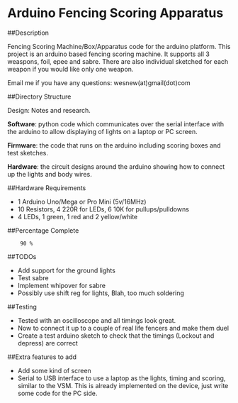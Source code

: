# Arduino Fencing Scoring Apparatus

##Description

Fencing Scoring Machine/Box/Apparatus code for the arduino platform.
This project is an arduino based fencing scoring machine. It supports all 3
weaspons, foil, epee and sabre. There are also individual sketched for each
weapon if you would like only one weapon.

Email me if you have any questions: wesnew(at)gmail(dot)com

##Directory Structure

Design: Notes and research. 

**Software**: python code which communicates over the serial interface with the
arduino to allow displaying of lights on a laptop or PC screen.

**Firmware**: the code that runs on the arduino including scoring boxes and test
sketches.

**Hardware**: the circuit designs around the arduino showing how to connect up the
lights and body wires.



##Hardware Requirements

 - 1 Arduino Uno/Mega or Pro Mini (5v/16MHz)
 - 10 Resistors, 4 220R for LEDs, 6 10K for pullups/pulldowns
 - 4 LEDs, 1 green, 1 red and 2 yellow/white


##Percentage Complete

        90 %



##TODOs

 - Add support for the ground lights
 - Test sabre
 - Implement whipover for sabre
 - Possibly use shift reg for lights, Blah, too much soldering


##Testing

 - Tested with an oscilloscope and all timings look great.
 - Now to connect it up to a couple of real life fencers and make them duel
 - Create a test arduino sketch to check that the timings (Lockout and depress)
   are correct



##Extra features to add

 - Add some kind of screen
 - Serial to USB interface to use a laptop as the lights, timing and scoring,
   similar to the VSM. This is already implemented on the device, just write
   some code for the PC side. 
